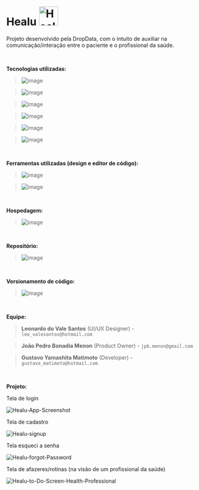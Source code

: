 <h1>Healu <img width="50px" height="50px" src="https://i.ibb.co/ZT3Pg5Y/Healu.png" alt="Healu" border="0" /></h1>

<p>Projeto desenvolvido pela DropData, com o intuito de auxiliar na comunicação/interação entre o paciente e o profissional da saúde.</p><br>

<p><strong>Tecnologias utilizadas:</strong></p>

>	![image](https://img.shields.io/badge/JavaScript-323330?style=for-the-badge&logo=javascript&logoColor=F7DF1E)

> ![image](https://img.shields.io/badge/React-20232A?style=for-the-badge&logo=react&logoColor=61DAFB)

> ![image](https://img.shields.io/badge/Node.js-339933?style=for-the-badge&logo=nodedotjs&logoColor=white)

> ![image](https://img.shields.io/badge/firebase-ffca28?style=for-the-badge&logo=firebase&logoColor=black)

> ![image](https://img.shields.io/badge/HTML5-E34F26?style=for-the-badge&logo=html5&logoColor=white)

> ![image](https://img.shields.io/badge/CSS3-1572B6?style=for-the-badge&logo=css3&logoColor=white)

<br>
<p><strong>Ferramentas utilizadas (design e editor de código):</strong></p>

> ![image](https://img.shields.io/badge/Figma-F24E1E?style=for-the-badge&logo=figma&logoColor=white)

> ![image](https://img.shields.io/badge/VSCode-0078D4?style=for-the-badge&logo=visual%20studio%20code&logoColor=white)
<br>

<p><strong>Hospedagem:</strong></p>

> ![image](https://img.shields.io/badge/Netlify-00C7B7?style=for-the-badge&logo=netlify&logoColor=white)

<br>

<p><strong>Repositório:</strong>

> ![image](https://img.shields.io/badge/GitHub-100000?style=for-the-badge&logo=github&logoColor=white)

<br>

<p><strong>Versionamento de código:</strong>

> ![image](https://img.shields.io/badge/GIT-E44C30?style=for-the-badge&logo=git&logoColor=white)

<br>

<p><strong>Equipe:</strong></p>

> <strong>Leonardo do Vale Santos</strong> (UI/UX Designer) - ```leo_valesantos@hotmail.com```

> <strong>João Pedro Bonadia Menon</strong> (Product Owner) - ```jpb.menon@gmail.com```

> <strong>Gustavo Yamashita Matimoto</strong> (Developer) - ```gustavo_matimoto@hotmail.com```

<br>
<p><strong>Projeto:</strong></p>

<p>Tela de login</p>
<img src="https://i.ibb.co/jWKhNGB/Healu-App-Screenshot.png" alt="Healu-App-Screenshot" border="0">

<p>Tela de cadastro</p>
<img src="https://i.ibb.co/Gx35YqK/Healu-signup.png" alt="Healu-signup" border="0">

<p>Tela esqueci a senha</p>
<img src="https://i.ibb.co/KjKL2np/Healu-forgot-Password.png" alt="Healu-forgot-Password" border="0">

<p>Tela de afazeres/rotinas (na visão de um profissional da saúde)</p>
<img src="https://i.ibb.co/zssmVtt/Healu-to-Do-Screen-Health-Professional.png" alt="Healu-to-Do-Screen-Health-Professional" border="0">
